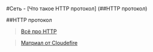 #Сеть
    - [Что такое HTTP протокол] (##HTTP протокол)



##HTTP протокол

> [Всё про HTTP](https://cs.fyi/guide/http-in-depth)

> [Матриал от Cloudefire](https://www.cloudflare.com/en-gb/learning/ddos/glossary/hypertext-transfer-protocol-http/)


